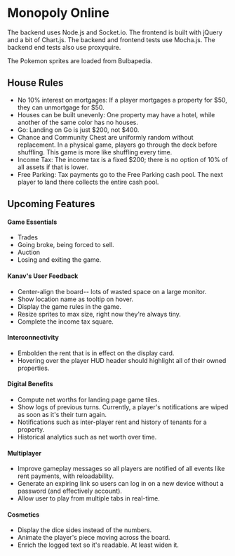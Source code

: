 # Monopoly Online
The backend uses Node.js and Socket.io.
The frontend is built with jQuery and a bit of Chart.js.
The backend and frontend tests use Mocha.js. The backend end tests also use proxyquire.

The Pokemon sprites are loaded from Bulbapedia.

## House Rules
* No 10% interest on mortgages: If a player mortgages a property for $50, they can unmortgage for $50.
* Houses can be built unevenly: One property may have a hotel, while another of the same color has no houses.
* Go: Landing on Go is just $200, not $400.
* Chance and Community Chest are uniformly random without replacement. In a physical game, players go through the deck before shuffling. This game is more like shuffling every time.
* Income Tax: The income tax is a fixed $200; there is no option of 10% of all assets if that is lower.
* Free Parking: Tax payments go to the Free Parking cash pool. The next player to land there collects the entire cash pool.

## Upcoming Features
#### Game Essentials
* Trades
* Going broke, being forced to sell.
* Auction
* Losing and exiting the game.

#### Kanav's User Feedback
* Center-align the board-- lots of wasted space on a large monitor.
* Show location name as tooltip on hover.
* Display the game rules in the game.
* Resize sprites to max size, right now they're always tiny.
* Complete the income tax square.

#### Interconnectivity
* Embolden the rent that is in effect on the display card.
* Hovering over the player HUD header should highlight all of their owned properties.

#### Digital Benefits
* Compute net worths for landing page game tiles.
* Show logs of previous turns. Currently, a player's notifications are wiped as soon as it's their turn again.
* Notifications such as inter-player rent and history of tenants for a property.
* Historical analytics such as net worth over time.

#### Multiplayer
* Improve gameplay messages so all players are notified of all events like rent payments, with reloadability.
* Generate an expiring link so users can log in on a new device without a password (and effectively account).
* Allow user to play from multiple tabs in real-time.

#### Cosmetics
* Display the dice sides instead of the numbers.
* Animate the player's piece moving across the board.
* Enrich the logged text so it's readable. At least widen it.